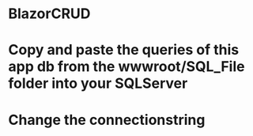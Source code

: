 # BlazorCRUD
# Copy and paste the queries of this app db from the wwwroot/SQL_File folder into your SQLServer
# Change the connectionstring
